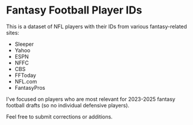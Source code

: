 # Fantasy Football Player IDs

This is a dataset of NFL players with their IDs from various fantasy-related sites:

- Sleeper
- Yahoo
- ESPN
- NFFC
- CBS
- FFToday
- NFL.com
- FantasyPros
 
I've focused on players who are most relevant for 2023-2025 fantasy football drafts (so no individual defensive players).

Feel free to submit corrections or additions.
